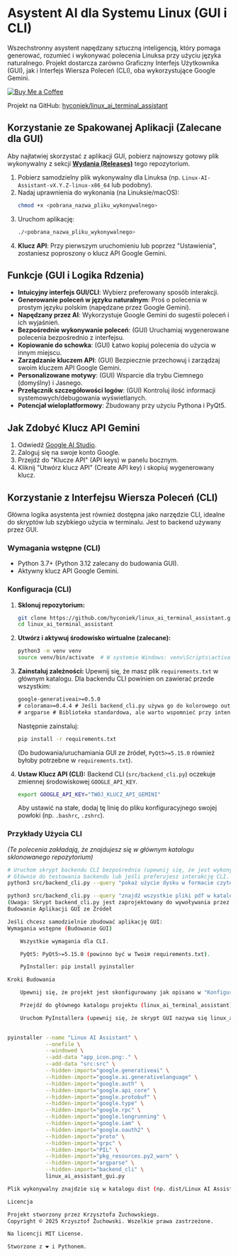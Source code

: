 # Asystent AI dla Systemu Linux (GUI i CLI)

Wszechstronny asystent napędzany sztuczną inteligencją, który pomaga generować, rozumieć i wykonywać polecenia Linuksa przy użyciu języka naturalnego. Projekt dostarcza zarówno Graficzny Interfejs Użytkownika (GUI), jak i Interfejs Wiersza Poleceń (CLI), oba wykorzystujące Google Gemini.

[![Buy Me a Coffee](https://img.buymeacoffee.com/button-api/?text=Kup%20mi%20kawę&emoji=☕&slug=krzyzu.83&button_colour=FF5F5F&font_colour=ffffff&font_family=Arial&outline_colour=000000&coffee_colour=FFDD00)](https://www.buymeacoffee.com/krzyzu.83)

Projekt na GitHub: [hyconiek/linux_ai_terminal_assistant](https://github.com/hyconiek/linux_ai_terminal_assistant)

## Korzystanie ze Spakowanej Aplikacji (Zalecane dla GUI)

Aby najłatwiej skorzystać z aplikacji GUI, pobierz najnowszy gotowy plik wykonywalny z sekcji [**Wydania (Releases)**](https://github.com/hyconiek/linux_ai_terminal_assistant/releases) tego repozytorium.

1.  Pobierz samodzielny plik wykonywalny dla Linuksa (np. `Linux-AI-Assistant-vX.Y.Z-linux-x86_64` lub podobny).
2.  Nadaj uprawnienia do wykonania (na Linuksie/macOS):
    ```bash
    chmod +x <pobrana_nazwa_pliku_wykonywalnego>
    ```
3.  Uruchom aplikację:
    ```bash
    ./<pobrana_nazwa_pliku_wykonywalnego>
    ```
4.  **Klucz API**: Przy pierwszym uruchomieniu lub poprzez "Ustawienia", zostaniesz poproszony o klucz API Google Gemini.

## Funkcje (GUI i Logika Rdzenia)

- **Intuicyjny interfejs GUI/CLI**: Wybierz preferowany sposób interakcji.
- **Generowanie poleceń w języku naturalnym**: Proś o polecenia w prostym języku polskim (napędzane przez Google Gemini).
- **Napędzany przez AI**: Wykorzystuje Google Gemini do sugestii poleceń i ich wyjaśnień.
- **Bezpośrednie wykonywanie poleceń**: (GUI) Uruchamiaj wygenerowane polecenia bezpośrednio z interfejsu.
- **Kopiowanie do schowka**: (GUI) Łatwo kopiuj polecenia do użycia w innym miejscu.
- **Zarządzanie kluczem API**: (GUI) Bezpiecznie przechowuj i zarządzaj swoim kluczem API Google Gemini.
- **Personalizowane motywy**: (GUI) Wsparcie dla trybu Ciemnego (domyślny) i Jasnego.
- **Przełącznik szczegółowości logów**: (GUI) Kontroluj ilość informacji systemowych/debugowania wyświetlanych.
- **Potencjał wieloplatformowy**: Zbudowany przy użyciu Pythona i PyQt5.

## Jak Zdobyć Klucz API Gemini

1.  Odwiedź [Google AI Studio](https://aistudio.google.com/).
2.  Zaloguj się na swoje konto Google.
3.  Przejdź do "Klucze API" (API keys) w panelu bocznym.
4.  Kliknij "Utwórz klucz API" (Create API key) i skopiuj wygenerowany klucz.

## Korzystanie z Interfejsu Wiersza Poleceń (CLI)

Główna logika asystenta jest również dostępna jako narzędzie CLI, idealne do skryptów lub szybkiego użycia w terminalu. Jest to backend używany przez GUI.

### Wymagania wstępne (CLI)

- Python 3.7+ (Python 3.12 zalecany do budowania GUI).
- Aktywny klucz API Google Gemini.

### Konfiguracja (CLI)

1.  **Sklonuj repozytorium:**
    ```bash
    git clone https://github.com/hyconiek/linux_ai_terminal_assistant.git
    cd linux_ai_terminal_assistant
    ```

2.  **Utwórz i aktywuj środowisko wirtualne (zalecane):**
    ```bash
    python3 -m venv venv
    source venv/bin/activate  # W systemie Windows: venv\Scripts\activate
    ```

3.  **Zainstaluj zależności:**
    Upewnij się, że masz plik `requirements.txt` w głównym katalogu. Dla backendu CLI powinien on zawierać przede wszystkim:
    ```txt
    google-generativeai>=0.5.0
    # colorama>=0.4.4 # Jeśli backend_cli.py używa go do kolorowego outputu
    # argparse # Biblioteka standardowa, ale warto wspomnieć przy intensywnym użyciu
    ```
    Następnie zainstaluj:
    ```bash
    pip install -r requirements.txt
    ```
    (Do budowania/uruchamiania GUI ze źródeł, `PyQt5>=5.15.0` również byłoby potrzebne w `requirements.txt`).

4.  **Ustaw Klucz API (CLI):**
    Backend CLI (`src/backend_cli.py`) oczekuje zmiennej środowiskowej `GOOGLE_API_KEY`.
    ```bash
    export GOOGLE_API_KEY="TWÓJ_KLUCZ_API_GEMINI"
    ```
    Aby ustawić na stałe, dodaj tę linię do pliku konfiguracyjnego swojej powłoki (np. `.bashrc`, `.zshrc`).

### Przykłady Użycia CLI

*(Te polecenia zakładają, że znajdujesz się w głównym katalogu sklonowanego repozytorium)*

```bash
# Uruchom skrypt backendu CLI bezpośrednio (upewnij się, że jest wykonywalny lub użyj python3)
# Głównie do testowania backendu lub jeśli preferujesz interakcję CLI.
python3 src/backend_cli.py --query "pokaż użycie dysku w formacie czytelnym dla człowieka" --json

python3 src/backend_cli.py --query "znajdź wszystkie pliki pdf w katalogu domowym" --json
(Uwaga: Skrypt backend_cli.py jest zaprojektowany do wywoływania przez GUI lub do generowania specyficznych poleceń. Może nie posiadać samodzielnego trybu interaktywnego, chyba że go dodałeś.)
Budowanie Aplikacji GUI ze Źródeł

Jeśli chcesz samodzielnie zbudować aplikację GUI:
Wymagania wstępne (Budowanie GUI)

    Wszystkie wymagania dla CLI.

    PyQt5: PyQt5>=5.15.0 (powinno być w Twoim requirements.txt).

    PyInstaller: pip install pyinstaller

Kroki Budowania

    Upewnij się, że projekt jest skonfigurowany jak opisano w "Konfiguracja (CLI)" i wszystkie zależności (w tym PyQt5 i pyinstaller) są zainstalowane w Twoim środowisku wirtualnym.

    Przejdź do głównego katalogu projektu (linux_ai_terminal_assistant).

    Uruchom PyInstallera (upewnij się, że skrypt GUI nazywa się linux_ai_assistant_gui.py, skrypt backendu src/backend_cli.py, a plik app_icon.png jest w głównym katalogu). Użyj następującego polecenia:

      
pyinstaller --name "Linux AI Assistant" \
            --onefile \
            --windowed \
            --add-data "app_icon.png:." \
            --add-data "src:src" \
            --hidden-import="google.generativeai" \
            --hidden-import="google.ai.generativelanguage" \
            --hidden-import="google.auth" \
            --hidden-import="google.api_core" \
            --hidden-import="google.protobuf" \
            --hidden-import="google.type" \
            --hidden-import="google.rpc" \
            --hidden-import="google.longrunning" \
            --hidden-import="google.iam" \
            --hidden-import="google.oauth2" \
            --hidden-import="proto" \
            --hidden-import="grpc" \
            --hidden-import="PIL" \
            --hidden-import="pkg_resources.py2_warn" \
            --hidden-import="argparse" \
            --hidden-import="backend_cli" \
            linux_ai_assistant_gui.py

Plik wykonywalny znajdzie się w katalogu dist (np. dist/Linux AI Assistant).

Licencja

Projekt stworzony przez Krzysztofa Żuchowskiego.
Copyright © 2025 Krzysztof Żuchowski. Wszelkie prawa zastrzeżone.

Na licencji MIT License.

Stworzone z ❤️ i Pythonem.
